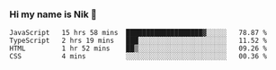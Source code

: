 ### Hi my name is Nik 👋

<!--
**NikDoe/NikDoe** is a ✨ _special_ ✨ repository because its `README.md` (this file) appears on your GitHub profile.

Here are some ideas to get you started:

- 🔭 I’m currently working on ...
- 🌱 I’m currently learning ...
- 👯 I’m looking to collaborate on ...
- 🤔 I’m looking for help with ...
- 💬 Ask me about ...
- 📫 How to reach me: ...
- 😄 Pronouns: ...
- ⚡ Fun fact: ...
-->

<!--START_SECTION:waka-->

```text
JavaScript   15 hrs 58 mins  ███████████████████▓░░░░░   78.87 %
TypeScript   2 hrs 19 mins   ███░░░░░░░░░░░░░░░░░░░░░░   11.52 %
HTML         1 hr 52 mins    ██▒░░░░░░░░░░░░░░░░░░░░░░   09.26 %
CSS          4 mins          ░░░░░░░░░░░░░░░░░░░░░░░░░   00.36 %
```

<!--END_SECTION:waka-->
